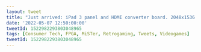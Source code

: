 ```yaml
---
layout: tweet
title: "Just arrived: iPad 3 panel and HDMI converter board. 2048x1536 resolution, 4:3 aspect, super fast response (~1ms). The best screen for MiSTer FPGA?"
date: '2022-05-07 12:50:00:00'
tweetId: 1522982293803048965
tags: [Consumer Tech, FPGA, MiSTer, Retrogaming, Tweets, Videogames]
tweetId: 1522982293803048965
---
```





